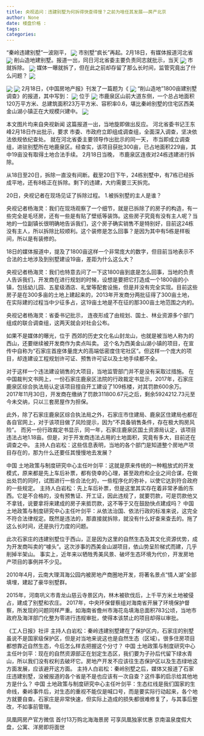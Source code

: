```yaml
---
title: 央视追问：违建别墅为何拆得快查得慢？之前为啥任其发展——房产北京
author: None
date: 楼盘价格 : 
tags: 
categories: 
---
```

 
<!-- more -->
“秦岭违建别墅”一波刚平，
<img align="center" border="0" src="http://e0.ifengimg.com/09/2019/0221/89CDCD7807B01E95F213E10EA06D6E2BD904D6D3_size229_w1080_h726.jpeg" />
市别墅“疯长”再起。2月18日，有媒体报道河北省
<img align="center" border="0" src="http://e0.ifengimg.com/07/2019/0221/56DE9B0117E080FD9D75BB28CE5D61AEE49514F7_size227_w1080_h716.jpeg" />
削山造地建别墅。报道一出，同日河北省委主要负责同志就批示，当天
<img align="center" border="0" src="http://e0.ifengimg.com/12/2019/0221/CF62F842D5A5A4A8F681FD7A97D307E2C7D4A2C4_size187_w1080_h644.jpeg" />
市就拆除。 
<img align="center" border="0" src="http://e0.ifengimg.com/09/2019/0221/B4F47DBB29C77CA30D0F9173CBA3074049CE3CF3_size307_w1080_h643.jpeg" />
 媒体一曝就拆了，但在此之前却存留了那么长时间，监管究竟出了什么问题？ 
<img align="center" border="0" src="http://e0.ifengimg.com/08/2019/0221/EC8D9A67AF77AA660BDF1D105F1004C85DDD73BC_size321_w1080_h724.jpeg" />
 
<img align="center" border="0" src="http://e0.ifengimg.com/01/2019/0221/403C54A5416F88876AFE80776EA766971E9D1A26_size236_w1080_h713.jpeg" />
 
<img align="center" border="0" src="http://e0.ifengimg.com/03/2019/0221/7DF00E9EF087070D3ACCB125C4FA9F170AA57A85_size173_w1080_h659.jpeg" />
 2月18日，《中国房地产报》刊发了一篇题为《
<img align="center" border="0" src="http://e0.ifengimg.com/12/2019/0221/FDBC644FBD94A52F6F988FFE7D3651F7C5B597FD_size274_w1080_h655.jpeg" />
“削山造地”1800亩建别墅调查》的报道，其中写到： 
<img align="center" border="0" src="http://e0.ifengimg.com/04/2019/0221/BC2B101976F15036CF56F593CAC7B90283C40CF3_size232_w1080_h671.jpeg" />
 位于
<img align="center" border="0" src="http://e0.ifengimg.com/01/2019/0221/822387AB34FC5262350EA0E0138A11CBD046B735_size218_w1080_h638.jpeg" />
市鹿泉区山前大道东侧，一个总占地面积120万平方米、总建筑面积23万平方米、容积率0.6，堪比秦岭别墅的住宅区西美金山湖小镇正在大规模兴建中。 
<img align="center" border="0" src="http://e0.ifengimg.com/01/2019/0221/2B3A4AAD5455A5778BE20FA4D5E1EAEAA8E03422_size237_w1080_h643.jpeg" />
 
 本文图片均来自央视新闻 
 这篇报道一出，当地旋即做出反应。 
 河北省委书记王东峰2月18日作出批示，要求
市委、市政府立即组成调查组，全面深入调查，坚决依法依规依纪查处。 
 就在河北省委主要领导作出批示的同一天，
市当即成立调查组，进驻别墅所在地鹿泉区。经查实，该项目获批300亩，已占地面积229亩，其中19亩没有取得土地合法手续。 
 2月18日当晚，
市鹿泉区连夜对24栋违建进行拆除。 
 
 从18日至20日，拆除一直没有间断。截至20日下午，24栋别墅中，有7栋已经拆成平地，还有8栋正在拆除。剩下的违建，大约需要三天拆完。 
 
 
 
 20日，央视记者在现场见证了拆除过程。 
 1.被拆别墅的主人是谁？ 
 
 央视记者杨海灵：我们在现场观察了一个细节，就是已拆除了的房子的构造，有一些完全是毛坯房，还有一些是有贴了壁纸等装饰。这些房子究竟有没有主人呢？当地的一位副镇长很明确地告诉我们，这个房子确实销售不是特别好，目前这24栋没有主人，所以拆除比较顺利。这个装修是怎么回事？是因为其中有5栋是样板间，所以是有装修的。 
 
 
 18日的媒体报道中，提及了1800亩这样一个非常庞大的数字，但目前当地表示不合法的土地涉及到别墅建设19亩，差距为什么这么大？ 
 
 央视记者杨海灵：我们也特意去问了一下这1800亩到底是怎么回事，当地的负责人告诉我们，开发商在进行规划的时候，设想是要把它打造成一个1800亩的小镇，包括幼儿园、五星级酒店、礼堂等配套设施，但是并没有完全实现。目前这些房子是在300多亩的土地上建起来的，2013年开发商分两批征得了300亩土地，在实际建的过程当中少征多占，这19亩土地是不在征的那300亩土地范围之内的。 
 
 
 央视记者杨海灵：省委书记批示，
连夜形成了由规划、国土、林业资源多个部门组成的联合调查组，这两天就会对社会公布。 
 
 
 如果不是媒体的曝光，位于
西郊的历史文化名山封龙山，也就是被当地人称为的西山，还要继续被开发商作为卖点叫卖。 
 这个名为西美金山湖小镇的项目，在宣传中自称为“石家庄首座体量庞大的高端低密度住宅社区”。但这样一个庞大的项目，却连建设工程规划许可证、预售许可证以及土地手续都不全。 
 
 对于这样一个违法建设销售的大项目，当地监管部门并不是没有采取过措施。 
 在中国裁判文书网上，一份石家庄鹿泉区法院的行政裁定书显示，2017年，石家庄鹿泉区综合执法局认定该项目擅自开工建设了109栋楼，对其罚款600余万。 
 2017年11月30日，开发商在缴纳了罚款311800.67元之后，剩余5924212.73元至今未交纳，只以三套房屋作为担保。 
 
 此外，除了石家庄鹿泉区综合执法局之外，石家庄市住建局、鹿泉区住建局也都在各自官网上，对于该项目做了风险提示，因为“不具备销售条件，存在极大购房风险”。 
 而另一份行政裁定书显示，同一年，石家庄鹿泉区国土资源局认定，该项目违法占地1.18亩。但是，对于开发商违法占用的土地面积，究竟有多大，目前还在调查之中。 
 主持人白岩松：这些信息表明，当地的各个部门是知道整个房地产项目存在的，那为什么还要任其慢慢地去发展？ 
 
 中国
土地政策与制度研究中心主任叶剑平：这就是原来传统的一种粗放式的开发模式，原来都是先上车后补票，都有侥幸的心理，甚至政府和企业之间合谋，在做出处罚的同时，试图进行一些合法化的，一些程序化的弥补，以使它达到符合政府的一些规定。 
 主持人白岩松：先上车后补票，但是这里其实存在着非常矛盾的东西。它是不合格的，没有预售证、开工证，因此违规了，就要罚款，可是罚款他又不拿钱，说要拿将来建成的房子来抵罚款，这不等于又在鼓励快点建成吗？ 
 中国
土地政策与制度研究中心主任叶剑平：从依法治国、依法行政的标准来说，这完全不符合法律规定。既然是违法的，那直接就拆除，就没有什么好查来查去的。拖了这么长时间，还是执行力度的问题。 
 
 
 此次石家庄的违建别墅位于西山，正是因为这里的自然生态及其文化资源优势，成为开发商叫卖的“噱头”。这次涉事的西美金山湖项目，依山势呈阶梯式而建，几乎削掉半架山。 
 事实上，近年来以牺牲秀美风景、破坏生态环境为代价，开发房地产项目的事例并不少见。 
 
 2010年4月，云南大理洱海公园内被房地产商圈地开发，将著名景点“情人湖”全部填埋，建起了豪华别墅群。 
 
 2015年，河南巩义市青龙山慈云寺景区内，林木被砍伐后，上千平方米土地被侵占，建成了别墅和农庄。 
 2017年，中央环保督察组对海南省开展了环境保护督察，所发现的问题同样严重。如海南省儋州市海花岛填海总面积783公顷，当地市政府及海洋部门化整为零进行违规审批，使得本该禁止的项目却得以审批。 
 
 《工人日报》社评 
 主持人白岩松：秦岭违建别墅建在了保护区内，石家庄的别墅虽说不是国家级保护区，但是对当地来说这也是自然生态（区域）。很多住房项目都想靠近自然生态，今后怎么样去把握这个分寸？ 
 中国
土地政策与制度研究中心主任叶剑平：现在的自然资源部正在划定生态区，我们要为子孙后代留下绿水青山，所以我们没有权利去破坏它。房地产开发不应该往生态保护区以及生态绿地这方面发展，应该避开这方面。 
 主持人白岩松：秦岭别墅之后，媒体又报道了石家庄违建别墅，没被报道的各个省是不是也应该有一次自查？这件事的启示给其他地方是什么？ 
 中国
土地政策与制度研究中心主任叶剑平：生态红线是我们国家的生命线，秦岭事件后，对生态的重视不能仅是喊口号，而是要实际行动起来，各个地方就要自查。石家庄是非常快速，但实际上造成的损失都很难修复了，与其事后整改，不如事前管理。 
                        
                        
                        
                        
                                        
                    
                    
                
                    
                    
                    
                
                    
                
凤凰网房产官方微信
首付13万购北海海景房 可享凤凰独家优惠
京南温泉度假大盘，公寓、洋房即将面世
	                        
	                    
	                        
	                    
